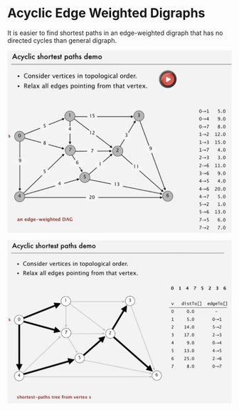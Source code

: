 # Acyclic Edge Weighted Digraphs

It is easier to find shortest paths in an edge-weighted digraph that has no directed cycles than general digraph.

![image](../../media/Acyclic-Edge-Weighted-Digraphs-image1.jpg)

![image](../../media/Acyclic-Edge-Weighted-Digraphs-image2.jpg)
